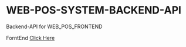 # WEB-POS-SYSTEM-BACKEND-API
Backend-API for WEB_POS_FRONTEND

ForntEnd    <a href="https://mohammedsalman2001.github.io/WEB-POS-SYSTEM/">Click Here </a>



